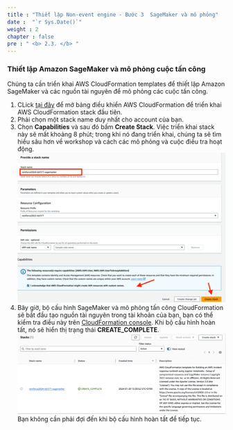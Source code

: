 ```yaml
---
title : "Thiết lập Non-event engine - Bước 3  SageMaker và mô phỏng"
date :  "`r Sys.Date()`" 
weight : 2
chapter : false
pre : " <b> 2.3. </b> "
---
```

### Thiết lập Amazon SageMaker và mô phỏng cuộc tấn công
Chúng ta cần triển khai AWS CloudFormation templates để thiết lập Amazon SageMaker và các nguồn tài nguyên để mô phỏng các cuộc tấn công.

1. CLick [tại đây](https://us-east-1.console.aws.amazon.com/cloudformation/home?region=us-east-1#/stacks/create/review?templateURL=https://sa-security-specialist-workshops-us-east-1.s3.amazonaws.com/ir-runbook/runbook-simulation-resources-setup.yaml) để mở bảng điều khiển AWS CloudFormation để triển khai AWS CloudFormation stack đầu tiên.
2. Phải chọn một stack name duy nhất cho account của bạn.
3. Chọn **Capabilities** và sau đó bấm **Create Stack**. Việc triển khai stack này sẽ mất khoảng 8 phút; trong khi nó đang triển khai, chúng ta sẽ tìm hiểu sâu hơn về workshop và cách các mô phỏng và cuộc điều tra hoạt động.
![Alt text](7.png)
4. Bây giờ, bộ cấu hình SageMaker và mô phỏng tấn công CloudFormation sẽ bắt đầu tạo nguồn tài nguyên trong tài khoản của bạn, bạn có thể kiểm tra điều này trên [CloudFormation console](https://console.aws.amazon.com/cloudformation/home?region=us-east-1#/stacks). Khi bộ cấu hình hoàn tất, nó sẽ hiển thị trạng thái **CREATE_COMPLETE**.
![Alt text](8.png)
Bạn không cần phải đợi đến khi bộ cấu hình hoàn tất để tiếp tục.
